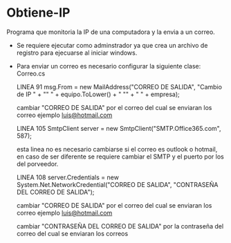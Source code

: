 # Obtiene-IP
 Programa que monitoria la IP de una computadora y la envia a un correo.

 * Se requiere ejecutar como adminstrador ya que crea un archivo de registro para ejecuarse al iniciar windows.


 * Para enviar un correo es necesario configurar la siguiente clase:
  Correo.cs

   LINEA 91
    msg.From = new MailAddress("CORREO DE SALIDA", "Cambio de IP " + "\" " + equipo.ToLower() + " \"" + " " + empresa);
    
     cambiar "CORREO DE SALIDA" por el correo del cual se enviaran los correo ejemplo luis@hotmail.com

   LINEA 105
    SmtpClient server = new SmtpClient("SMTP.Office365.com", 587);
    
     esta linea no es necesario cambiarse si el correo es outlook o hotmail, en caso de ser diferente se requiere cambiar el SMTP y el puerto por los del porveedor.


   LINEA 108
    server.Credentials = new System.Net.NetworkCredential("CORREO DE SALIDA", "CONTRASEÑA DEL CORREO DE SALIDA");
    
     cambiar "CORREO DE SALIDA" por el correo del cual se enviaran los correo ejemplo luis@hotmail.com
     
     cambiar "CONTRASEÑA DEL CORREO DE SALIDA" por la contraseña del correo del cual se enviaran los correos
